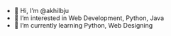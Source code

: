 - 👋 Hi, I’m @akhilbju
- 👀 I’m interested in Web Development, Python, Java
- 🌱 I’m currently learning Python, Web Designing


